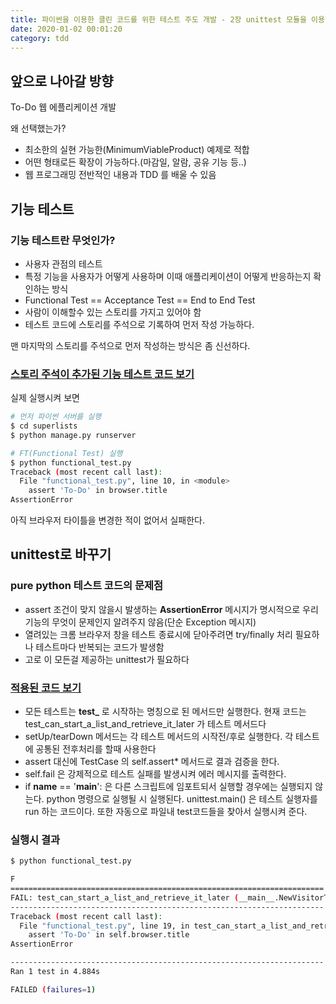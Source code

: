 ```yaml
---
title: 파이썬을 이용한 클린 코드를 위한 테스트 주도 개발 - 2장 unittest 모듈을 이용한 기능 테스트 확장
date: 2020-01-02 00:01:20
category: tdd
---
```


## 앞으로 나아갈 방향

To-Do 웹 에플리케이션 개발

왜 선택했는가?

- 최소한의 실현 가능한(MinimumViableProduct) 예제로 적합
- 어떤 형태로든 확장이 가능하다.(마감일, 알람, 공유 기능 등..)
- 웹 프로그래밍 전반적인 내용과 TDD 를 배울 수 있음

## 기능 테스트

### 기능 테스트란 무엇인가?

- 사용자 관점의 테스트
- 특정 기능을 사용자가 어떻게 사용하며 이때 애플리케이션이 어떻게 반응하는지 확인하는 방식
- Functional Test == Acceptance Test == End to End Test
- 사람이 이해할수 있는 스토리를 가지고 있어야 함
- 테스트 코드에 스토리를 주석으로 기록하여 먼저 작성 가능하다.

맨 마지막의 스토리를 주석으로 먼저 작성하는 방식은 좀 신선하다.

### [스토리 주석이 추가된 기능 테스트 코드 보기](https://github.com/PilhwanKim/books/blob/master/test_driven_development_with_python/ch02/02-01/functional_test.py)

실제 실행시켜 보면

```sh
# 먼저 파이썬 서버를 실행
$ cd superlists
$ python manage.py runserver

# FT(Functional Test) 실행
$ python functional_test.py
Traceback (most recent call last):
  File "functional_test.py", line 10, in <module>
    assert 'To-Do' in browser.title
AssertionError
```

아직 브라우저 타이틀을 변경한 적이 없어서 실패한다.

## unittest로 바꾸기

### pure python 테스트 코드의 문제점

- assert 조건이 맞지 않을시 발생하는 **AssertionError** 메시지가 명시적으로 우리 기능의 무엇이 문제인지 알려주지 않음(단순 Exception 메시지)
- 열려있는 크롬 브라우저 창을 테스트 종료시에 닫아주려면 try/finally 처리 필요하나 테스트마다 반복되는 코드가 발생함
- 고로 이 모든걸 제공하는 unittest가 필요하다

### [적용된 코드 보기](https://github.com/PilhwanKim/books/blob/master/test_driven_development_with_python/ch02/02-02/functional_test.py)

- 모든 테스트는 **test_** 로 시작하는 명칭으로 된 메서드만 실행한다. 현재 코드는 test_can_start_a_list_and_retrieve_it_later 가 테스트 메서드다
- setUp/tearDown 메서드는 각 테스트 메서드의 시작전/후로 실행한다. 각 테스트에 공통된 전후처리를 할때 사용한다
- assert 대신에 TestCase 의 self.assert* 메서드로 결과 검증을 한다.
- self.fail 은 강제적으로 테스트 실패를 발생시켜 에러 메시지를 출력한다.
- if __name__ == '__main__': 은 다른 스크립트에 임포트되서 실행할 경우에는 실행되지 않는다. python 명령으로 실행될 시 실행된다. unittest.main() 은 테스트 실행자를 run 하는 코드이다. 또한 자동으로 파일내 test코드들을 찾아서 실행시켜 준다.

### 실행시 결과

```sh
$ python functional_test.py

F
======================================================================
FAIL: test_can_start_a_list_and_retrieve_it_later (__main__.NewVisitorTest)
----------------------------------------------------------------------
Traceback (most recent call last):
  File "functional_test.py", line 19, in test_can_start_a_list_and_retrieve_it_later
    assert 'To-Do' in self.browser.title
AssertionError

----------------------------------------------------------------------
Ran 1 test in 4.884s

FAILED (failures=1)
```
